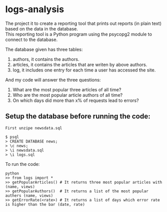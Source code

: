 # logs-analysis
The project it to create a reporting tool that prints out reports (in plain text) based on the data in the database.  
This reporting tool is a Python program using the psycopg2 module to connect to the database.  

The database given has three tables:
1. authors, it contains the authors.
2. articles, it contains the articles that are writen by above authors.
3. log, it includes one entry for each time a user has accessed the site.

And my code will answer the three questions:
1. What are the most popular three articles of all time?
2. Who are the most popular article authors of all time?
3. On which days did more than x% of requests lead to errors?


## Setup the database before running the code:  
```
First unzipe newsdata.sql

$ psql
> CREATE DATABASE news;
> \c news;
> \i newsdata.sql
> \i logs.sql
```

To run the code:  
```
python
>> from logs import *
>> getPopularArticles() # It returns three most popular articles with (name, views)
>> getPopularAuthors()  # It returns a list of the most popular authers (name, views)
>> getErrorRate(<rate>) # It returns a list of days which error rate is higher than the bar (date, rate)
```
